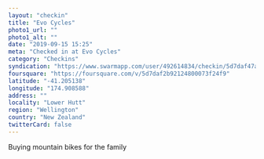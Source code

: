 ```yaml
---
layout: "checkin"
title: "Evo Cycles"
photo1_url: ""
photo1_alt: ""
date: "2019-09-15 15:25"
meta: "Checked in at Evo Cycles"
category: "Checkins"
syndication: "https://www.swarmapp.com/user/492614834/checkin/5d7daf47a15790000808224b"
foursquare: "https://foursquare.com/v/5d7daf2b92124800073f24f9"
latitude: "-41.205138"
longitude: "174.908588"
address: ""
locality: "Lower Hutt"
region: "Wellington"
country: "New Zealand"
twitterCard: false
---
```

Buying mountain bikes for the family
